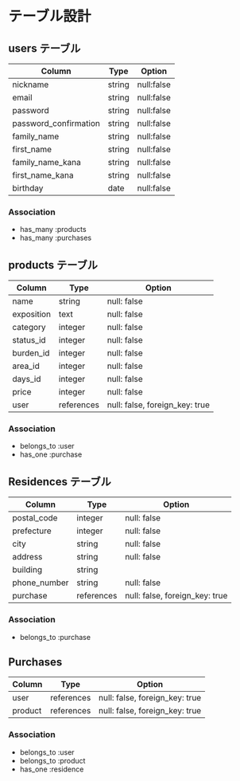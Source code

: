 # テーブル設計

## users テーブル

| Column                | Type   | Option     |
| --------------------- | ------ | ---------- |
| nickname              | string | null:false |
| email                 | string | null:false |
| password              | string | null:false |
| password_confirmation | string | null:false |
| family_name           | string | null:false |
| first_name            | string | null:false |
| family_name_kana      | string | null:false |
| first_name_kana       | string | null:false |
| birthday              | date   | null:false |

### Association

- has_many :products
- has_many :purchases

## products テーブル

|Column      |Type        | Option                         |
| ---------- | ---------- | ------------------------------ |
| name       | string     | null: false                    |
| exposition | text       | null: false                    |
| category   | integer    | null: false                   |
| status_id  | integer    | null: false                    |
| burden_id  | integer    | null: false                    |
| area_id    | integer    | null: false                    |
| days_id    | integer    | null: false                    |
| price      | integer    | null: false                    |
| user       | references | null: false, foreign_key: true |

### Association

- belongs_to :user
- has_one :purchase

## Residences テーブル

| Column       | Type       | Option                         |
| ------------ | ---------- | ------------------------------ |
| postal_code  | integer    | null: false                    |
| prefecture   | integer    | null: false                    |
| city         | string     | null: false                    |
| address      | string     | null: false                    |
| building     | string     |                                |
| phone_number | string     | null: false                    |
| purchase     | references | null: false, foreign_key: true |

### Association

- belongs_to :purchase

## Purchases

| Column    | Type       | Option                         |
| --------- | ---------- | ------------------------------ |
| user      | references | null: false, foreign_key: true |
| product   | references | null: false, foreign_key: true |

### Association

- belongs_to :user
- belongs_to :product
- has_one :residence